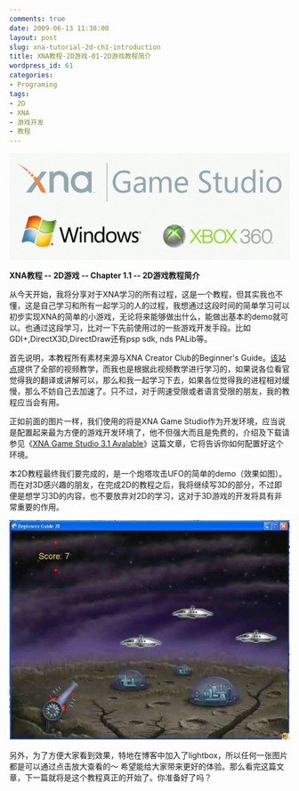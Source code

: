 ```yaml
---
comments: true
date: 2009-06-13 11:38:00
layout: post
slug: xna-tutorial-2d-ch1-introduction
title: XNA教程-2D游戏-01-2D游戏教程简介
wordpress_id: 61
categories:
- Programing
tags:
- 2D
- XNA
- 游戏开发
- 教程
---
```


[![](/images/uploads/zb/2009-06-13_XNA_logo.jpg)](/images/uploads/zb/2009-06-13_XNA_logo.jpg)




**XNA教程 -- 2D游戏 -- Chapter 1.1 -- 2D游戏教程简介**




从今天开始，我将分享对于XNA学习的所有过程，这是一个教程，但其实我也不懂，这是自己学习和所有一起学习的人的过程，我想通过这段时间的简单学习可以初步实现XNA的简单的小游戏，无论将来能够做出什么，能做出基本的demo就可以。也通过这段学习，比对一下先前使用过的一些游戏开发手段。比如GDI+,DirectX3D,DirectDraw还有psp sdk, nds PALib等。




首先说明，本教程所有素材来源与XNA Creator Club的Beginner's Guide。[该站点](http://creators.xna.com/en-US/education/gettingstarted)提供了全部的视频教学，而我也是根据此视频教学进行学习的，如果说各位看官觉得我的翻译或讲解可以，那么和我一起学习下去，如果各位觉得我的进程相对缓慢，那么不妨自己去加速了。只不过，对于网速受限或者语言受限的朋友，我的教程应当会有用。




正如前面的图片一样，我们使用的将是XNA Game Studio作为开发环境，应当说是配置起来最为方便的游戏开发环境了，他不但强大而且是免费的，介绍及下载请参见《[XNA Game Studio 3.1 Avalable](http://arthraim.cn/post/2009/06/60.html)》这篇文章，它将告诉你如何配置好这个环境。




本2D教程最终我们要完成的，是一个炮塔攻击UFO的简单的demo（效果如图）。而在对3D感兴趣的朋友，在完成2D的教程之后，我将继续写3D的部分，不过即便是想学习3D的内容，也不要放弃对2D的学习，这对于3D游戏的开发将具有非常重要的作用。




![](/images/uploads/zb/2009-06-13_2DGameDemo.jpg)




另外，为了方便大家看到效果，特地在博客中加入了lightbox，所以任何一张图片都是可以通过点击放大查看的～ 希望能给大家带来更好的体验。那么看完这篇文章，下一篇就将是这个教程真正的开始了。你准备好了吗？



